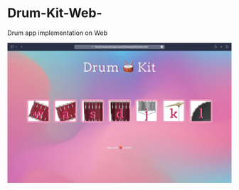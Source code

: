 # Drum-Kit-Web-
Drum app implementation on Web 

<img width="1440" alt="Preview img" src="Preview.png">


